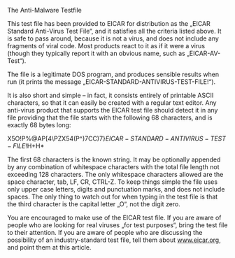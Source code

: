 The Anti-Malware Testfile

This test file has been provided to EICAR for distribution as the „EICAR Standard Anti-Virus Test File“, and it satisfies all the criteria listed above. It is safe to pass around, because it is not a virus, and does not include any fragments of viral code. Most products react to it as if it were a virus (though they typically report it with an obvious name, such as „EICAR-AV-Test“).

The file is a legitimate DOS program, and produces sensible results when run (it prints the message „EICAR-STANDARD-ANTIVIRUS-TEST-FILE!“).

It is also short and simple – in fact, it consists entirely of printable ASCII characters, so that it can easily be created with a regular text editor. Any anti-virus product that supports the EICAR test file should detect it in any file providing that the file starts with the following 68 characters, and is exactly 68 bytes long:

X5O!P%@AP[4\PZX54(P^)7CC)7}$EICAR-STANDARD-ANTIVIRUS-TEST-FILE!$H+H*

The first 68 characters is the known string. It may be optionally appended by any combination of whitespace characters with the total file length not exceeding 128 characters. The only whitespace characters allowed are the space character, tab, LF, CR, CTRL-Z. To keep things simple the file uses only upper case letters, digits and punctuation marks, and does not include spaces. The only thing to watch out for when typing in the test file is that the third character is the capital letter „O“, not the digit zero.

You are encouraged to make use of the EICAR test file. If you are aware of people who are looking for real viruses „for test purposes“, bring the test file to their attention. If you are aware of people who are discussing the possibility of an industry-standard test file, tell them about www.eicar.org, and point them at this article.
